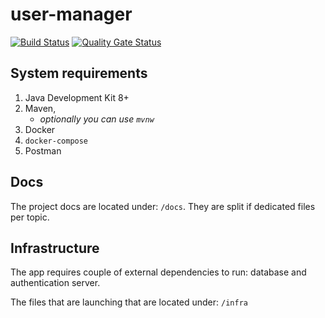 # user-manager

[![Build Status](https://travis-ci.com/smart-home-oss/house-manager.svg?branch=master)](https://travis-ci.com/smart-home-oss/house-manager)
[![Quality Gate Status](https://sonarcloud.io/api/project_badges/measure?project=smart-home-oss_house-manager&metric=alert_status)](https://sonarcloud.io/dashboard?id=smart-home-oss_house-manager)

## System requirements

1. Java Development Kit 8+
1. Maven, 
    - _optionally you can use `mvnw`_
1. Docker
1. `docker-compose`
1. Postman

## Docs

The project docs are located under: `/docs`. 
They are split if dedicated files per topic.

## Infrastructure

The app requires couple of external dependencies to run: 
database and authentication server.

The files that are launching that are located under: `/infra`